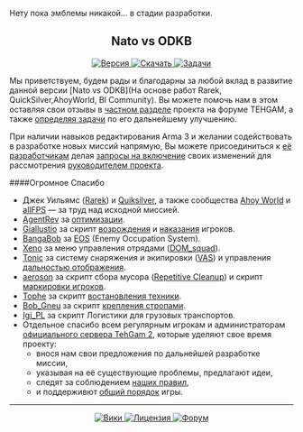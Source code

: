 Нету пока эмблемы никакой... в стадии разработки. 
<h2 align="center">Nato vs ODKB</h2>
<p align="center">
  <a href="https://github.com/TEHGAM/RW6/wiki">
    <img src="http://img.shields.io/badge/Версия-3.4.4-blue.svg?style=flat"
         alt="Версия" />
  </a>
  <a href="http://www.tehgam.com/viewtopic.php?p=13735#p13735">
    <img src="http://img.shields.io/badge/Скачать-1.13_МБ-green.svg?style=flat"
         alt="Скачать" />
  </a>
  <a href="https://github.com/TEHGAM/RW2/issues">
    <img src="http://img.shields.io/github/issues-raw/TEHGAM/RW6.svg?label=Задачи&style=flat"
         alt="Задачи" />
  </a>
</p>

Мы приветствуем, будем рады и благодарны за любой вклад в развитие данной версии [Nato vs ODKB](На основе работ Rarek, QuickSilver,AhoyWorld, BI Community). Вы можете помочь нам в этом оставляя свои отзывы в [частном разделе](http://www.tehgam.com/viewtopic.php?f=112&t=761) проекта на форуме TEHGAM, а также [определяя задачи](https://github.com/TEHGAM/RW6/issues) по его дальнейшему улучшению.

При наличии навыков редактирования Arma 3 и желании содействовать в разработке новых миссий напрямую, Вы можете присоединиться к [её разработчикам](https://github.com/TEHGAM/RW2/graphs/contributors) делая [запросы на включение](https://github.com/TEHGAM/RW6/pulls?q=is%3Apr+is%3Aclosed) своих изменений для рассмотрения [руководителем проекта](https://github.com/a11archer).

####Огромное Спасибо
* Джек Уильямс ([Rarek](https://bitbucket.org/Rarek)) и [Quiksilver](http://forums.bistudio.com/member.php?111918-MDCCLXXVI), а также сообщества [Ahoy World](http://www.ahoyworld.co.uk/) и [allFPS](http://allfps.com.au/) — за труд над исходной миссией.
* [AgentRev](https://github.com/AgentRev) за [оптимизации](https://github.com/TEHGAM/RW2/blob/master/Annex_Done_Right.Altis/scripts/fpsFix/vehicleManager.sqf).
* [Giallustio](http://www.giallustio.altervista.org/) за скрипт [возрождения](http://www.armaholic.com/page.php?id=18955) и [наказания](http://www.armaholic.com/page.php?id=19099) игроков.
* [BangaBob](http://forums.bistudio.com/member.php?91717-BangaBob) за [EOS](http://www.armaholic.com/page.php?id=20262) (Enemy Occupation System).
* [Xeno](http://dev.withsix.com/users/22) за меню управления отрядами ([DOM_squad](https://github.com/TEHGAM/RW2/blob/master/Annex_Done_Right.Altis/scripts/DOM_squad)).
* [Tonic]() за систему снаряжения и экипировки ([VAS](http://www.armaholic.com/page.php?id=19134)) и управления [дальностью отображения](http://www.armaholic.com/page.php?id=19751).
* [aeroson](https://github.com/aeroson) за скрипт сбора мусора ([Repetitive Cleanup](https://github.com/aeroson/a3-misc/blob/master/repetitive_cleanup.sqf)) и скрипт [маркировки игроков](https://github.com/aeroson/a3-misc/blob/master/player_markers.sqf).
* [Tophe](http://meadows.se/) за скрипт [востановления техники](http://www.armaholic.com/page.php?id=6080).
* [Bob_Gneu](http://gneu.org/) за скрипт [крепления стропами](http://www.armaholic.com/page.php?id=20530).
* [Igi_PL](http://www.igipl.net/) за скрипт Логистики для грузовых транспортов.
* Отдельное спасибо всем регулярным игрокам и администраторам [официального сервера TehGam 2](https://github.com/TEHGAM/RW2/wiki/RW2:-%D0%A1%D0%B2%D0%BE%D0%B4%D0%BA%D0%B0), которые уделяют свое время проекту:
  * внося нам свои предложения по дальнейшей разработке миссии,
  * указывая на её существующие проблемы, предлагают идеи,
  * следят за соблюдением [наших правил](https://github.com/TEHGAM/RW2/wiki/RW%3A-%D0%9F%D1%80%D0%B0%D0%B2%D0%B8%D0%BB%D0%B0),
  * и поддерживют [общий порядок](http://tehgam.com/viewtopic.php?f=11&t=6) игры.

<hr />
<p align="center">
  <a href="https://github.com/TEHGAM/RW2/wiki">
    <img src="https://img.shields.io/badge/AДR-Вики-orange.svg?style=flat"
         alt="Вики" />
  </a>
    <a href="https://github.com/TEHGAM/RW2/blob/master/LICENSE">
    <img src="http://img.shields.io/badge/Лицензия-MIT-red.svg?style=flat"
         alt="Лицензия" />
  </a>
    <a href="http://www.tehgam.com/viewforum.php?f=36">
    <img src="https://img.shields.io/badge/TEHGAM-Форум-lightgrey.svg?style=flat"
         alt="Форум" />
  </a>
  </p>
